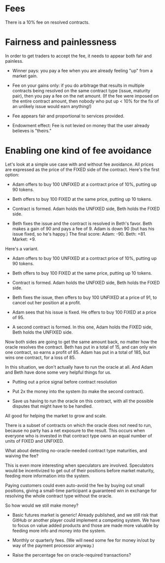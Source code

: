 Fees
====

There is a 10% fee on resolved contracts.


Fairness and painlessness
=========================

In order to get traders to accept the fee, it needs to appear both fair and painless.

 * Winner pays: you pay a fee when you are already feeling "up" from a market gain.

 * Fee on your gains only: if you do arbitrage that results in multiple contracts being
   resolved on the same contract type (issue, maturity pair), then you pay a fee on the net amount.
   (If the fee were imposed on the entire contract amount, then nobody who put up < 10%
   for the fix of an unlikely issue would earn anything!)

 * Fee appears fair and proportional to services provided.

 * Endowment effect: Fee is not levied on money that the user already believes is "theirs."


Enabling one kind of fee avoidance
==================================

Let's look at a simple use case with and without
fee avoidance.  All prices are expressed as the
price of the FIXED side of the contract.  Here's the
first option:

 * Adam offers to buy 100 UNFIXED at a contract price of 10%, putting up 90 tokens.

 * Beth offers to buy 100 FIXED at the same price, putting up 10 tokens.

 * Contract is formed. Adam holds the UNFIXED side, Beth holds the FIXED side.

 * Beth fixes the issue and the contract is resolved in Beth's favor. Beth makes
   a gain of 90 and pays a fee of 9.  Adam is down 90 (but has his issue fixed, so
   he's happy.)  The final score: Adam: -90. Beth: +81. Market: +9.


Here's a variant.

 * Adam offers to buy 100 UNFIXED at a contract price of 10%, putting up 90 tokens.

 * Beth offers to buy 100 FIXED at the same price, putting up 10 tokens.

 * Contract is formed. Adam holds the UNFIXED side, Beth holds the FIXED side.

 * Beth fixes the issue, then offers to buy 100 UNFIXED at a price of 91, to cancel
   out her position at a profit.

 * Adam sees that his issue is fixed. He offers to buy 100 FIXED at a price of 95.

 * A second contract is formed. In this one, Adam holds the FIXED side, Beth holds
   the UNFIXED side.

Now both sides are going to get the same amount back,
no matter how the oracle resolves the contract.
Beth has put in a total of 15, and can only win one
contract, so earns a profit of 85.  Adam has put in a
total of 185, but wins one contract, for a loss of 85.

In this situation, we don't actually have to run the
oracle at all.  And Adam and Beth have done some very
helpful things for us.

 * Putting out a price signal before contract resolution

 * Put 2x the money into the system (to make the second contract).

 * Save us having to run the oracle on this contract, with all the
   possible disputes that might have to be handled.

All good for helping the market to grow and scale.

There is a subset of contracts on which the oracle
does not need to run, because no party has a net
exposure to the result.  This occurs when everyone
who is invested in that contract type owns an equal
number of units of FIXED and UNFIXED.

What about detecting no-oracle-needed contract type
maturities, and waiving the fee?

This is even more interesting when speculators
are involved.  Speculators would be incentivized to
get out of their positions before market maturity,
feeding more information into the system.

Paying customers could even auto-avoid the fee
by buying out small positions, giving a small-time
participant a guaranteed win in exchange for resolving
the whole contract type without the oracle.

So how would we still make money?

 * Basic futures market is generic!  Already published, and
   we still risk that GitHub or another player could implement
   a competing system. We have to focus on value added products
   and those are  made more valuable
   by feeding more info and money into the system.

 * Monthly or quarterly fees. (We will need
   some fee for money in/out by way of the payment
   processor anyway.)

 * Raise the percentage fee on oracle-required transactions?

